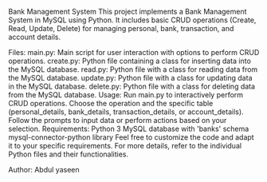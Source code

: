 Bank Management System
This project implements a Bank Management System in MySQL using Python. It includes basic CRUD operations (Create, Read, Update, Delete) for managing personal, bank, transaction, and account details.

Files:
main.py: Main script for user interaction with options to perform CRUD operations.
create.py: Python file containing a class for inserting data into the MySQL database.
read.py: Python file with a class for reading data from the MySQL database.
update.py: Python file with a class for updating data in the MySQL database.
delete.py: Python file with a class for deleting data from the MySQL database.
Usage:
Run main.py to interactively perform CRUD operations.
Choose the operation and the specific table (personal_details, bank_details, transaction_details, or account_details).
Follow the prompts to input data or perform actions based on your selection.
Requirements:
Python 3
MySQL database with 'banks' schema
mysql-connector-python library
Feel free to customize the code and adapt it to your specific requirements. For more details, refer to the individual Python files and their functionalities.

Author:
Abdul yaseen
